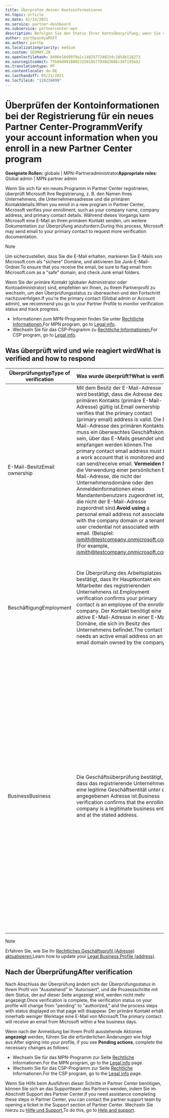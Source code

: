```yaml
---
title: Überprüfen deiner Kontoinformationen
ms.topic: article
ms.date: 01/14/2021
ms.service: partner-dashboard
ms.subservice: partnercenter-mpn
description: Befolgen Sie den Status Ihrer Kontoüberprüfung, wenn Sie versuchen, sich für ein neues Partner Center Programm zu registrieren. Erfahren Sie, wie Sie bei Bedarf zusätzliche Informationen bereitstellen.
author: parthpandyaMSFT
ms.author: parthp
ms.localizationpriority: medium
ms.custom: SEOMAY.20
ms.openlocfilehash: 8486e16d9979a1c1482577248334c1854b116273
ms.sourcegitcommit: 75b84d0918802325019577930d368bc3df193ab2
ms.translationtype: MT
ms.contentlocale: de-DE
ms.lasthandoff: 05/21/2021
ms.locfileid: "110236099"
---
```

# <a name="verify-your-account-information-when-you-enroll-in-a-new-partner-center-program"></a><span data-ttu-id="fae88-104">Überprüfen der Kontoinformationen bei der Registrierung für ein neues Partner Center-Programm</span><span class="sxs-lookup"><span data-stu-id="fae88-104">Verify your account information when you enroll in a new Partner Center program</span></span>

<span data-ttu-id="fae88-105">**Geeignete Rollen:** globale | MPN-Partneradministrator</span><span class="sxs-lookup"><span data-stu-id="fae88-105">**Appropriate roles**: Global admin | MPN partner admin</span></span>

<span data-ttu-id="fae88-106">Wenn Sie sich für ein neues Programm in Partner Center registrieren, überprüft Microsoft Ihre Registrierung, z. B. den Namen Ihres Unternehmens, die Unternehmensadresse und die primären Kontaktdetails.</span><span class="sxs-lookup"><span data-stu-id="fae88-106">When you enroll in a new program in Partner Center, Microsoft verifies your enrollment, such as your company name, company address, and primary contact details.</span></span> <span data-ttu-id="fae88-107">Während dieses Vorgangs kann Microsoft eine E-Mail an Ihren primären Kontakt senden, um weitere Dokumentation zur Überprüfung anzufordern.</span><span class="sxs-lookup"><span data-stu-id="fae88-107">During this process, Microsoft may send email to your primary contact to request more verification documentation.</span></span>

>[!NOTE]
><span data-ttu-id="fae88-108">Um sicherzustellen, dass Sie die E-Mail erhalten, markieren Sie E-Mails von Microsoft.com als "sichere" Domäne, und aktivieren Sie Junk-E-Mail-Ordner.</span><span class="sxs-lookup"><span data-stu-id="fae88-108">To ensure that you receive the email, be sure to flag email from Microsoft.com as a "safe" domain, and check Junk email folders.</span></span>

<span data-ttu-id="fae88-109">Wenn Sie der primäre Kontakt (globaler Administrator oder Kontoadministrator) sind, empfehlen wir Ihnen, zu Ihrem Partnerprofil zu wechseln, um den Überprüfungsstatus zu überwachen und den Fortschritt nachzuverfolgen.</span><span class="sxs-lookup"><span data-stu-id="fae88-109">If you're the primary contact (Global admin or Account admin), we recommend you go to your Partner Profile to monitor verification status and track progress.</span></span>

- <span data-ttu-id="fae88-110">Informationen zum MPN-Programm finden Sie unter [Rechtliche Informationen.](https://partner.microsoft.com/pcv/accountsettings/connectedpartnerprofile)</span><span class="sxs-lookup"><span data-stu-id="fae88-110">For MPN program, go to [Legal info](https://partner.microsoft.com/pcv/accountsettings/connectedpartnerprofile).</span></span>
- <span data-ttu-id="fae88-111">Wechseln Sie für das CSP-Programm zu [Rechtliche Informationen.](https://partner.microsoft.com/pcv/accountsettings/partnerprofile)</span><span class="sxs-lookup"><span data-stu-id="fae88-111">For CSP program, go to [Legal info](https://partner.microsoft.com/pcv/accountsettings/partnerprofile).</span></span>


## <a name="what-is-verified-and-how-to-respond"></a><span data-ttu-id="fae88-112">Was überprüft wird und wie reagiert wird</span><span class="sxs-lookup"><span data-stu-id="fae88-112">What is verified and how to respond</span></span>

|<span data-ttu-id="fae88-113">**Überprüfungstyp**</span><span class="sxs-lookup"><span data-stu-id="fae88-113">**Type of verification**</span></span>   |<span data-ttu-id="fae88-114">**Was wurde überprüft?**</span><span class="sxs-lookup"><span data-stu-id="fae88-114">**What is verified**</span></span>   |<span data-ttu-id="fae88-115">**Was zu tun ist, wenn abgelehnt?**</span><span class="sxs-lookup"><span data-stu-id="fae88-115">**What to do if rejected**</span></span>   |
|----------------------------|:-----------------------------------|:--------------------------------------|
|<span data-ttu-id="fae88-116">E-Mail-Besitz</span><span class="sxs-lookup"><span data-stu-id="fae88-116">Email ownership</span></span>   |<span data-ttu-id="fae88-117">Mit dem Besitz der E-Mail-Adresse wird bestätigt, dass die Adresse des primären Kontakts (primäre E-Mail-Adresse) gültig ist.</span><span class="sxs-lookup"><span data-stu-id="fae88-117">Email ownership verifies that the primary contact (primary email) address is valid.</span></span> <span data-ttu-id="fae88-118">Die E-Mail-Adresse des primären Kontakts muss ein überwachtes Geschäftskonto sein, über das E-Mails gesendet und empfangen werden können.</span><span class="sxs-lookup"><span data-stu-id="fae88-118">The primary contact email address must be a work account that is monitored and can send/receive email.</span></span> <span data-ttu-id="fae88-119">**Vermeiden Sie** die Verwendung einer persönlichen E-Mail-Adresse, die nicht der Unternehmensdomäne oder den Anmeldeinformationen eines Mandantenbenutzers zugeordnet ist, die nicht der E-Mail-Adresse zugeordnet sind.</span><span class="sxs-lookup"><span data-stu-id="fae88-119">**Avoid using** a personal email address not associated with the company domain or a tenant user credential not associated with email.</span></span> <span data-ttu-id="fae88-120">(Beispiel: jsmith@testcompany.onmicrosoft.com)</span><span class="sxs-lookup"><span data-stu-id="fae88-120">(For example, jsmith@testcompany.onmicrosoft.com).</span></span>  |<span data-ttu-id="fae88-121">Wenn Sie die E-Mail-Besitzüberprüfungs-E-Mail-Nachricht nicht innerhalb eines Geschäftstags erhalten, können Sie anfordern, dass die E-Mail erneut gesendet wird.</span><span class="sxs-lookup"><span data-stu-id="fae88-121">If you don't receive the email ownership verification email message within one business day, you can request the email is sent again.</span></span> <span data-ttu-id="fae88-122">Wechseln Sie zu Ihrer Profilseite für [MPN](https://partner.microsoft.com/pcv/accountsettings/connectedpartnerprofile) oder [CSP,](https://partner.microsoft.com/pcv/accountsettings/partnerprofile) und wählen Sie **Überprüfungs-E-Mail erneut senden** aus.</span><span class="sxs-lookup"><span data-stu-id="fae88-122">Go to your profile page for [MPN](https://partner.microsoft.com/pcv/accountsettings/connectedpartnerprofile) or [CSP](https://partner.microsoft.com/pcv/accountsettings/partnerprofile) and select **Resend verification email**.</span></span> <span data-ttu-id="fae88-123">Achten Sie darauf, E-Mails aus Microsoft.com als "sichere" Domäne zu kennzeichnen, und aktivieren Sie Junk-E-Mail-Ordner.</span><span class="sxs-lookup"><span data-stu-id="fae88-123">Be sure to flag email from Microsoft.com as a "safe" domain, and check Junk email folders.</span></span> <span data-ttu-id="fae88-124">Erstellen Sie [ein Supportticket,](https://partner.microsoft.com/dashboard/support/csp/servicerequests/create?stage=2&topicid=b818ac05-8091-44a0-f9b4-6bb008a1ef54)um weitere Unterstützung zu erhalten.</span><span class="sxs-lookup"><span data-stu-id="fae88-124">For further assistance, [create a support ticket](https://partner.microsoft.com/dashboard/support/csp/servicerequests/create?stage=2&topicid=b818ac05-8091-44a0-f9b4-6bb008a1ef54).</span></span>|
|<span data-ttu-id="fae88-125">Beschäftigung</span><span class="sxs-lookup"><span data-stu-id="fae88-125">Employment</span></span> |<span data-ttu-id="fae88-126">Die Überprüfung des Arbeitsplatzes bestätigt, dass Ihr Hauptkontakt ein Mitarbeiter des registrierenden Unternehmens ist.</span><span class="sxs-lookup"><span data-stu-id="fae88-126">Employment verification confirms your primary contact is an employee of the enrolling company.</span></span> <span data-ttu-id="fae88-127">Der Kontakt benötigt eine aktive E-Mail-Adresse in einer E-Mail-Domäne, die sich im Besitz des Unternehmens befindet.</span><span class="sxs-lookup"><span data-stu-id="fae88-127">The contact needs an active email address on an email domain owned by the company.</span></span>|<span data-ttu-id="fae88-128">Wenn die Überprüfung des Arbeitsplatzes abgelehnt wird, muss der primäre Kontakt (normalerweise Ihr globaler Oder Kontoadministrator) eine Dokumentation bereitstellen, die bestätigt, dass die E-Mail-Domäne des Kontakts im Besitz des Arbeitgebers ist.</span><span class="sxs-lookup"><span data-stu-id="fae88-128">If employment verification is rejected, the primary contact (normally your Global or Account Admin) will need to provide documentation confirming the contact's email domain is under the ownership of their employer.</span></span> <span data-ttu-id="fae88-129">Erstellen Sie ein [Supportticket, um weitere Unterstützung zu erhalten.](https://partner.microsoft.com/dashboard/support/csp/servicerequests/create?stage=2&topicid=c34a5c81-a111-476d-11a4-81c808c37a6b)</span><span class="sxs-lookup"><span data-stu-id="fae88-129">For further assistance, [create a support ticket](https://partner.microsoft.com/dashboard/support/csp/servicerequests/create?stage=2&topicid=c34a5c81-a111-476d-11a4-81c808c37a6b).</span></span>|
|<span data-ttu-id="fae88-130">Business</span><span class="sxs-lookup"><span data-stu-id="fae88-130">Business</span></span>   | <span data-ttu-id="fae88-131">Die Geschäftsüberprüfung bestätigt, dass das registrierende Unternehmen eine legitime Geschäftsentität unter der angegebenen Adresse ist.</span><span class="sxs-lookup"><span data-stu-id="fae88-131">Business verification confirms that the enrolling company is a legitimate business entity and at the stated address.</span></span>|<span data-ttu-id="fae88-132">Vergewissern Sie sich, dass [](https://partner.microsoft.com/pcv/accountsettings/connectedpartnerprofile) der Firmenname und die Adresse in Ihrem Rechtlichen Geschäftsprofil frei von Rechtschreibfehlern und Abkürzungen sind.</span><span class="sxs-lookup"><span data-stu-id="fae88-132">Confirm that the company name and address in your [Legal business profile](https://partner.microsoft.com/pcv/accountsettings/connectedpartnerprofile) are free of spelling errors and abbreviations.</span></span> <span data-ttu-id="fae88-133">Sie müssen genau mit den Unternehmensregistrierungsdatensätzen Ihres formalen Unternehmens übereinstimmen.</span><span class="sxs-lookup"><span data-stu-id="fae88-133">They must match your formal company business registration records exactly.</span></span> <span data-ttu-id="fae88-134">Microsoft bittet den primären Kontakt (normalerweise Ihren globalen Administrator oder Kontoadministrator) um eine offizielle Dokumentation.</span><span class="sxs-lookup"><span data-stu-id="fae88-134">Microsoft will ask the primary contact (normally your Global or Account admin) to provide official documentation.</span></span> <span data-ttu-id="fae88-135">Bei der Dokumentation kann es sich um ein Geschäftsregistrierungs- oder Steuerregistrierungszertifikat oder eine Quittung aus dem Land bzw. der Stadt des Unternehmens gehen.</span><span class="sxs-lookup"><span data-stu-id="fae88-135">Documentation could be a business registration or tax registration certificate or receipt from the company's home country or municipality.</span></span> <span data-ttu-id="fae88-136">Microsoft verwendet diese Dokumentation, um zu überprüfen, ob das Unternehmen berechtigt ist, unter diesem bestimmten Entitätsnamen und unter der angegebenen Adresse Geschäft zu machen.</span><span class="sxs-lookup"><span data-stu-id="fae88-136">Microsoft uses this documentation to validate that the company is authorized to do business under that specific entity name and is located at the address provided.</span></span> <span data-ttu-id="fae88-137">Erstellen Sie ein [Supportticket, um weitere Unterstützung zu erhalten.](https://partner.microsoft.com/dashboard/support/csp/servicerequests/create?stage=2&topicid=52ac28f3-d58f-99d9-9846-3df5a6477c54)</span><span class="sxs-lookup"><span data-stu-id="fae88-137">For further assistance, [create a support ticket](https://partner.microsoft.com/dashboard/support/csp/servicerequests/create?stage=2&topicid=52ac28f3-d58f-99d9-9846-3df5a6477c54).</span></span>|

> [!NOTE]
> <span data-ttu-id="fae88-138">Erfahren Sie, wie Sie Ihr [Rechtliches Geschäftsprofil (Adresse) aktualisieren.](update-your-partner-profile.md)</span><span class="sxs-lookup"><span data-stu-id="fae88-138">Learn how to update your [Legal Business Profile (address)](update-your-partner-profile.md).</span></span>

## <a name="after-verification"></a><span data-ttu-id="fae88-139">Nach der Überprüfung</span><span class="sxs-lookup"><span data-stu-id="fae88-139">After verification</span></span>

<span data-ttu-id="fae88-140">Nach Abschluss der Überprüfung ändert sich der Überprüfungsstatus in Ihrem Profil von "Ausstehend" in "Autorisiert", und die Prozessschritte mit dem Status, der auf dieser Seite angezeigt wird, werden nicht mehr angezeigt.</span><span class="sxs-lookup"><span data-stu-id="fae88-140">Once verification is complete, the verification status on your profile will change from "pending" to "authorized," and the process steps with status displayed on that page will disappear.</span></span> <span data-ttu-id="fae88-141">Der primäre Kontakt erhält innerhalb weniger Werktage eine E-Mail von Microsoft.</span><span class="sxs-lookup"><span data-stu-id="fae88-141">The primary contact will receive an email from Microsoft within a few business days.</span></span> 

<span data-ttu-id="fae88-142">Wenn nach der Anmeldung bei Ihrem Profil ausstehende Aktionen **angezeigt** werden, führen Sie die erforderlichen Änderungen wie folgt aus:</span><span class="sxs-lookup"><span data-stu-id="fae88-142">After signing into your profile, if you see **Pending actions**, complete the necessary changes as follows:</span></span>

- <span data-ttu-id="fae88-143">Wechseln Sie für das MPN-Programm zur Seite [Rechtliche](https://partner.microsoft.com/pcv/accountsettings/connectedpartnerprofile) Informationen.</span><span class="sxs-lookup"><span data-stu-id="fae88-143">For the MPN program, go to the [Legal info](https://partner.microsoft.com/pcv/accountsettings/connectedpartnerprofile) page.</span></span>  
- <span data-ttu-id="fae88-144">Wechseln Sie für das CSP-Programm zur Seite [Rechtliche](https://partner.microsoft.com/pcv/accountsettings/partnerprofile) Informationen.</span><span class="sxs-lookup"><span data-stu-id="fae88-144">For the CSP program, go to the [Legal info](https://partner.microsoft.com/pcv/accountsettings/partnerprofile) page.</span></span>

<span data-ttu-id="fae88-145">Wenn Sie Hilfe beim Ausführen dieser Schritte in Partner Center benötigen, können Sie sich an das Supportteam des Partners wenden, indem Sie im Abschnitt Support des Partner Center.</span><span class="sxs-lookup"><span data-stu-id="fae88-145">If you need assistance completing these steps in Partner Center, you can contact the partner support team by opening a ticket in the Support section of Partner Center.</span></span> <span data-ttu-id="fae88-146">Wechseln Sie hierzu zu [Hilfe und Support.](https://partner.microsoft.com/dashboard/support/servicerequests/create?stage=2&topicid=21655de7-7dbb-4927-33a2-f60f45feadf3)</span><span class="sxs-lookup"><span data-stu-id="fae88-146">To do this, go to [Help and support](https://partner.microsoft.com/dashboard/support/servicerequests/create?stage=2&topicid=21655de7-7dbb-4927-33a2-f60f45feadf3).</span></span>
